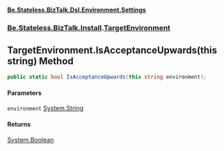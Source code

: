 #### [Be.Stateless.BizTalk.Dsl.Environment.Settings](README.md 'README')
### [Be.Stateless.BizTalk.Install](Be.Stateless.BizTalk.Install.md 'Be.Stateless.BizTalk.Install').[TargetEnvironment](TargetEnvironment.md 'Be.Stateless.BizTalk.Install.TargetEnvironment')

## TargetEnvironment.IsAcceptanceUpwards(this string) Method

```csharp
public static bool IsAcceptanceUpwards(this string environment);
```
#### Parameters

<a name='Be.Stateless.BizTalk.Install.TargetEnvironment.IsAcceptanceUpwards(thisstring).environment'></a>

`environment` [System.String](https://docs.microsoft.com/en-us/dotnet/api/System.String 'System.String')

#### Returns
[System.Boolean](https://docs.microsoft.com/en-us/dotnet/api/System.Boolean 'System.Boolean')